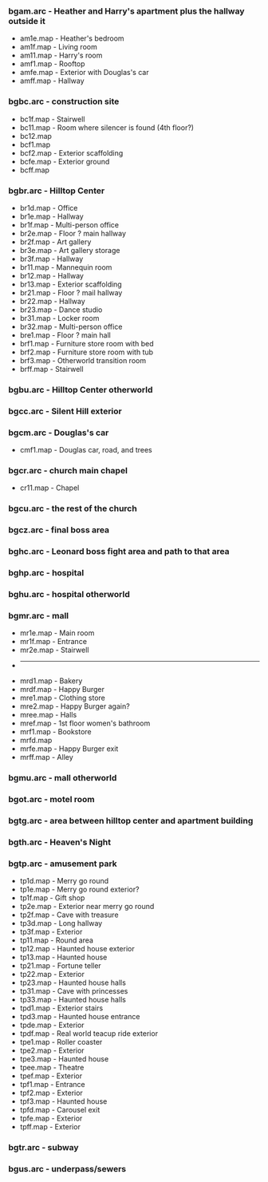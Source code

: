### bgam.arc - Heather and Harry's apartment plus the hallway outside it
* am1e.map - Heather's bedroom
* am1f.map - Living room
* am11.map - Harry's room
* amf1.map - Rooftop
* amfe.map - Exterior with Douglas's car
* amff.map - Hallway
### bgbc.arc - construction site
* bc1f.map - Stairwell
* bc11.map - Room where silencer is found (4th floor?)
* bc12.map
* bcf1.map
* bcf2.map - Exterior scaffolding
* bcfe.map - Exterior ground
* bcff.map
### bgbr.arc - Hilltop Center
* br1d.map - Office
* br1e.map - Hallway
* br1f.map - Multi-person office
* br2e.map - Floor ? main hallway
* br2f.map - Art gallery
* br3e.map - Art gallery storage
* br3f.map - Hallway
* br11.map - Mannequin room
* br12.map - Hallway
* br13.map - Exterior scaffolding
* br21.map - Floor ? mail hallway
* br22.map - Hallway
* br23.map - Dance studio
* br31.map - Locker room
* br32.map - Multi-person office
* bre1.map - Floor ? main hall
* brf1.map - Furniture store room with bed
* brf2.map - Furniture store room with tub
* brf3.map - Otherworld transition room
* brff.map - Stairwell
### bgbu.arc - Hilltop Center otherworld
### bgcc.arc - Silent Hill exterior
### bgcm.arc - Douglas's car
* cmf1.map - Douglas car, road, and trees
### bgcr.arc - church main chapel
* cr11.map - Chapel
### bgcu.arc - the rest of the church
### bgcz.arc - final boss area
### bghc.arc - Leonard boss fight area and path to that area
### bghp.arc - hospital
### bghu.arc - hospital otherworld
### bgmr.arc - mall
* mr1e.map - Main room
* mr1f.map - Entrance
* mr2e.map - Stairwell
* ---
* mrd1.map - Bakery
* mrdf.map - Happy Burger
* mre1.map - Clothing store
* mre2.map - Happy Burger again?
* mree.map - Halls
* mref.map - 1st floor women's bathroom
* mrf1.map - Bookstore
* mrfd.map
* mrfe.map - Happy Burger exit
* mrff.map - Alley
### bgmu.arc - mall otherworld
### bgot.arc - motel room
### bgtg.arc - area between hilltop center and apartment building
### bgth.arc - Heaven's Night
### bgtp.arc - amusement park
* tp1d.map - Merry go round
* tp1e.map - Merry go round exterior?
* tp1f.map - Gift shop
* tp2e.map - Exterior near merry go round
* tp2f.map - Cave with treasure
* tp3d.map - Long hallway
* tp3f.map - Exterior
* tp11.map - Round area
* tp12.map - Haunted house exterior
* tp13.map - Haunted house
* tp21.map - Fortune teller
* tp22.map - Exterior
* tp23.map - Haunted house halls
* tp31.map - Cave with princesses
* tp33.map - Haunted house halls
* tpd1.map - Exterior stairs
* tpd3.map - Haunted house entrance
* tpde.map - Exterior
* tpdf.map - Real world teacup ride exterior
* tpe1.map - Roller coaster
* tpe2.map - Exterior
* tpe3.map - Haunted house
* tpee.map - Theatre
* tpef.map - Exterior
* tpf1.map - Entrance
* tpf2.map - Exterior
* tpf3.map - Haunted house
* tpfd.map - Carousel exit
* tpfe.map - Exterior
* tpff.map - Exterior
### bgtr.arc - subway
### bgus.arc - underpass/sewers
